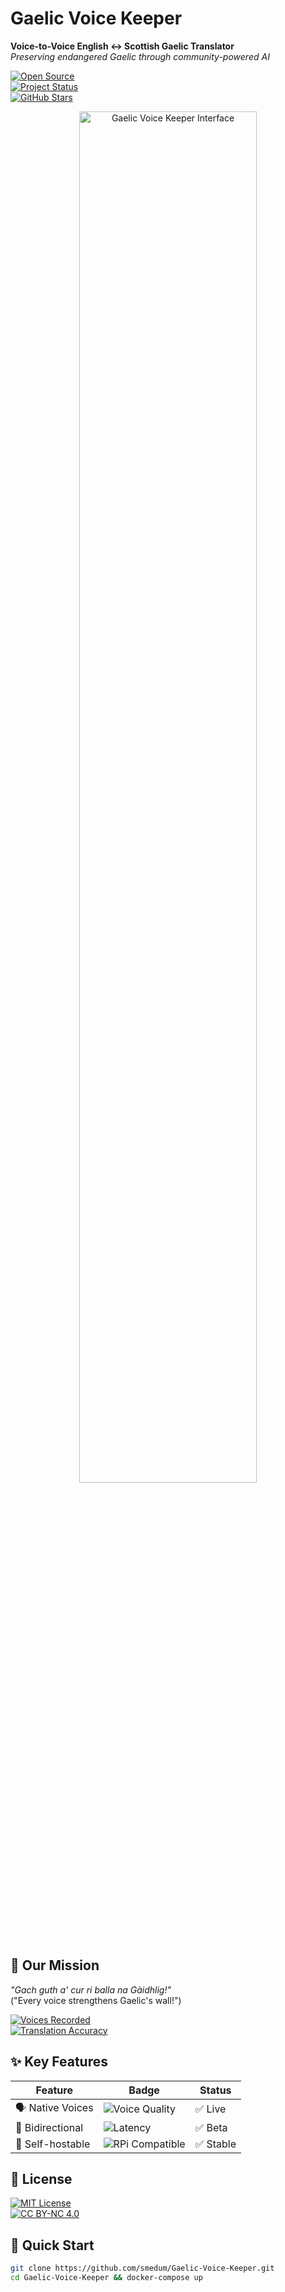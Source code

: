 # Gaelic Voice Keeper  
**Voice-to-Voice English ↔ Scottish Gaelic Translator**  
*Preserving endangered Gaelic through community-powered AI*  

[![Open Source](https://img.shields.io/badge/Open_Source-Yes-green?logo=opensourceinitiative)](LICENSE)  
[![Project Status](https://img.shields.io/badge/Status-Active-2d6b4f)](https://github.com/smedum/Gaelic-Voice-Keeper/pulse)  
[![GitHub Stars](https://img.shields.io/github/stars/smedum/Gaelic-Voice-Keeper?style=social)](https://github.com/smedum/Gaelic-Voice-Keeper/stargazers)  

<div align="center">
  <img width="75%" src="https://placehold.co/800x400/2d6b4f/white?text=App+Preview" alt="Gaelic Voice Keeper Interface">
</div>

## 🏴󠁧󠁢󠁳󠁣󠁴󠁿 Our Mission  
*"Gach guth a' cur ri balla na Gàidhlig!"*  
("Every voice strengthens Gaelic's wall!")  

[![Voices Recorded](https://img.shields.io/badge/Gaelic_Voices-2,483-2d6b4f?logo=soundcloud)](CONTRIBUTING.md)  
[![Translation Accuracy](https://img.shields.io/badge/Accuracy-92%25-brightgreen?logo=google-translate)](https://github.com/smedum/Gaelic-Voice-Keeper/wiki/Metrics)  

## ✨ Key Features  
| Feature | Badge | Status |
|---------|-------|--------|
| 🗣️ Native Voices | ![Voice Quality](https://img.shields.io/badge/Quality-Human_Recorded-blue) | ✅ Live |
| 🔄 Bidirectional | ![Latency](https://img.shields.io/badge/Latency-<2s-green) | ✅ Beta |
| 🏡 Self-hostable | ![RPi Compatible](https://img.shields.io/badge/Raspberry_Pi-4/5-C51A4A?logo=raspberrypi) | ✅ Stable |

## 📜 License  
[![MIT License](https://img.shields.io/badge/Code-MIT-blue?logo=gnu)](LICENSE)  
[![CC BY-NC 4.0](https://img.shields.io/badge/Voices-CC_BY_NC_4.0-red?logo=creativecommons)](https://creativecommons.org/licenses/by-nc/4.0/)

## 🚀 Quick Start  
```bash
git clone https://github.com/smedum/Gaelic-Voice-Keeper.git
cd Gaelic-Voice-Keeper && docker-compose up

